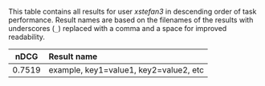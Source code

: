 This table contains all results for user *xstefan3* in descending order of task
performance.  Result names are based on the filenames of the results with
underscores (`_`) replaced with a comma and a space for improved readability.

| nDCG | Result name |
|------|:------------|
| 0.7519 | example, key1=value1, key2=value2, etc |
